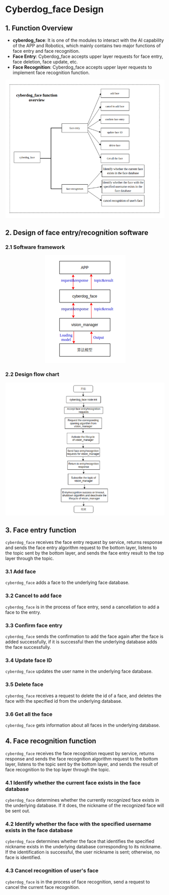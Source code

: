 # Cyberdog_face Design

## 1. Function Overview

 - __cyberdog_face__: It is one of the modules to interact with the AI capability of the APP and Robotics, which mainly contains two major functions of face entry and face recognition.
 - __Face Entry__: Cyberdog_face accepts upper layer requests for face entry, face deletion, face update, etc.
 - __Face Recognition__: Cyberdog_face accepts upper layer requests to implement face recognition function.

<center>

 ![avatar](./image/cyberdog_face/cyberdog_face_function.png)

</center>

## 2. Design of face entry/recognition software 
### 2.1 Software framework

<center>

 ![avatar](./image/cyberdog_face/cyberdog_face.png)

</center>

### 2.2 Design flow chart

<center>

![avatar](./image/cyberdog_face/cyberdog_face_flow.png)

</center>

## 3. Face entry function
``cyberdog_face`` receives the face entry request by service, returns response and sends the face entry algorithm request to the bottom layer, listens to the topic sent by the bottom layer, and sends the face entry result to the top layer through the topic.

### 3.1 Add face
``cyberdog_face`` adds a face to the underlying face database.

### 3.2 Cancel to add face
``cyberdog_face`` is in the process of face entry, send a cancellation to add a face to the entry.

### 3.3 Confirm face entry
``cyberdog_face`` sends the confirmation to add the face again after the face is added successfully, if it is successful then the underlying database adds the face successfully.

### 3.4 Update face ID
``cyberdog_face`` updates the user name in the underlying face database.

### 3.5 Delete face
``cyberdog_face`` receives a request to delete the id of a face, and deletes the face with the specified id from the underlying database.

### 3.6 Get all the face
``cyberdog_face`` gets information about all faces in the underlying database.

## 4. Face recognition function
``cyberdog_face`` receives the face recognition request by service, returns response and sends the face recognition algorithm request to the bottom layer, listens to the topic sent by the bottom layer, and sends the result of face recognition to the top layer through the topic.

### 4.1 Identify whether the current face exists in the face database
``cyberdog_face`` determines whether the currently recognized face exists in the underlying database. If it does, the nickname of the recognized face will be sent out.

### 4.2 Identify whether the face with the specified username exists in the face database
``cyberdog_face`` determines whether the face that identifies the specified nickname exists in the underlying database corresponding to its nickname. If the identification is successful, the user nickname is sent; otherwise, no face is identified.

### 4.3 Cancel recognition of user's face
``cyberdog_face`` is in the process of face recognition, send a request to cancel the current face recognition.